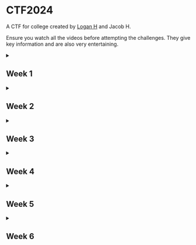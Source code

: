 # CTF2024
<p>A CTF for college created by <a href="https://youtube.com/@LoganHeath">Logan H</a> and Jacob H.</p>
<p>Ensure you watch all the videos before attempting the challenges. They give key information and are also very entertaining.</p>

<div>
  <details>
    <summary><h2>Week 1</h2></summary>
    <a href="https://youtu.be/bDxRgWBVjLc">Video</a>
    <img src="https://github.com/JustAHubber/CTF2024/assets/100187341/ede3f644-3f15-4502-9e75-5fac4eff2933" alt="Week 1 Image"></img>
  </details>
</div>

<div>
  <details>
    <summary><h2>Week 2</h2></summary>
    <a href="https://youtu.be/saq_4FjN0M4">Video</a>
    <img src="https://github.com/JustAHubber/CTF2024/assets/100187341/71158d65-ce46-4e65-802b-49ad1d61b3a0" alt="Week 2 Hint"></image>
    <a href="https://github.com/JustAHubber/CTF2024/files/13447924/Flag.pdf">Flag</a>
  </details>
</div>

<div>
  <details>
    <summary><h2>Week 3</h2></summary>
    <a href="https://youtu.be/nOcKkETzy9M">Video</a>
  </details>
</div>

<div>
  <details>
    <summary><h2>Week 4</h2></summary>
  </details>
</div>

<div>
  <details>
    <summary><h2>Week 5</h2></summary>
  </details>
</div>

<div>
  <details>
    <summary><h2>Week 6</h2></summary>
  </details>
</div>
